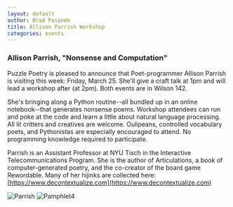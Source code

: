 ```yaml
---
layout: default
author: Brad Pasanek
title: Allison Parrish Workshop
categories: events
---
```


### Allison Parrish, "Nonsense and Computation"

Puzzle Poetry is pleased to announce that Poet-programmer Allison Parrish is visiting this week: Friday, March 25. She'll give a craft talk at 1pm and will lead a workshop after (at 2pm). Both events are in Wilson 142.

She's bringing along a Python routine--all bundled up in an online notebook--that generates nonsense poems. Workshop attendees can run and poke at the code and learn a little about natural language processing. All lit critters and creatives are welcome. Oulipeans, controlled vocabulary poets, and Pythonistas are especially encouraged to attend. No programming knowledge required to participate.

Parrish is an Assistant Professor at NYU Tisch in the Interactive Telecommunications Program. She is the author of Articulations, a book of computer-generated poetry, and the co-creator of the board game Rewordable. Many of her hijinks are collected here: [https://www.decontextualize.com](https://www.decontextualize.com)

![Parrish](./../../../../images/ParrishPoster2.jpg)
![Pamphlet4](./../../../../images/PuzzlePamphlet4.jpg)
